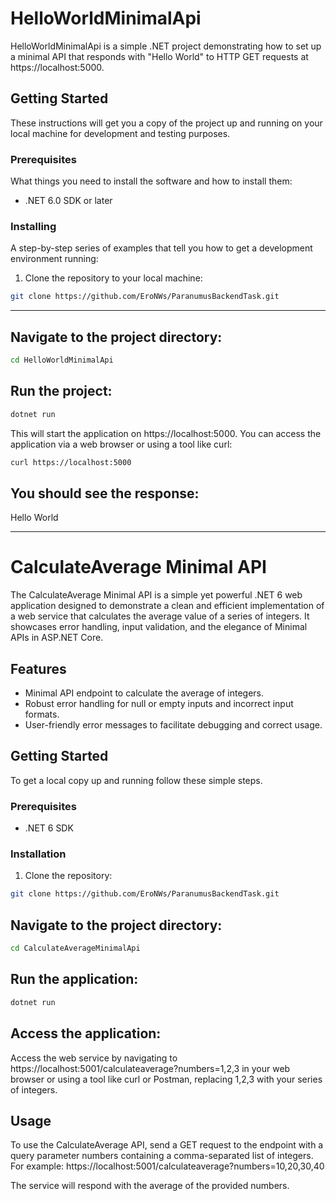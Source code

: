# HelloWorldMinimalApi

HelloWorldMinimalApi is a simple .NET project demonstrating how to set up a minimal API that responds with "Hello World" to HTTP GET requests at https://localhost:5000.

## Getting Started

These instructions will get you a copy of the project up and running on your local machine for development and testing purposes.

### Prerequisites

What things you need to install the software and how to install them:

- .NET 6.0 SDK or later

### Installing

A step-by-step series of examples that tell you how to get a development environment running:

1. Clone the repository to your local machine:

```bash
git clone https://github.com/EroNWs/ParanumusBackendTask.git
```
---------

## Navigate to the project directory:
```bash
cd HelloWorldMinimalApi
```

## Run the project:
```bash
dotnet run
```

This will start the application on https://localhost:5000. You can access the application via a web browser or using a tool like curl:

```bash
curl https://localhost:5000
```

## You should see the response:
Hello World


---------

# CalculateAverage Minimal API

The CalculateAverage Minimal API is a simple yet powerful .NET 6 web application designed to demonstrate a clean and efficient implementation of a web service that calculates the average value of a series of integers. It showcases error handling, input validation, and the elegance of Minimal APIs in ASP.NET Core.

## Features

- Minimal API endpoint to calculate the average of integers.
- Robust error handling for null or empty inputs and incorrect input formats.
- User-friendly error messages to facilitate debugging and correct usage.

## Getting Started

To get a local copy up and running follow these simple steps.

### Prerequisites

- .NET 6 SDK

### Installation

1. Clone the repository:
```bash
git clone https://github.com/EroNWs/ParanumusBackendTask.git
```

## Navigate to the project directory:
```bash
cd CalculateAverageMinimalApi
```

## Run the application:
```bash
dotnet run
```

## Access the application:
Access the web service by navigating to https://localhost:5001/calculateaverage?numbers=1,2,3 in your web browser or using a tool like curl or Postman, replacing 1,2,3 with your series of integers.

## Usage
To use the CalculateAverage API, send a GET request to the endpoint with a query parameter numbers containing a comma-separated list of integers. For example:
https://localhost:5001/calculateaverage?numbers=10,20,30,40

The service will respond with the average of the provided numbers.

